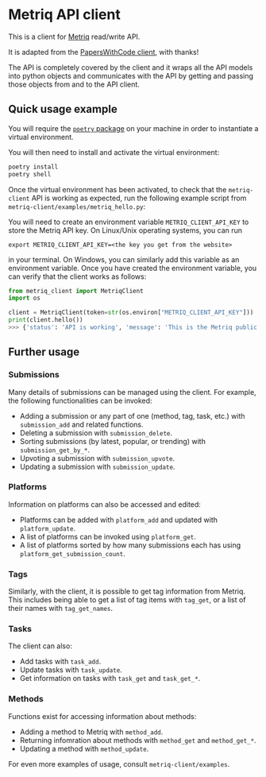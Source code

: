 # Metriq API client

This is a client for [Metriq](https://metriq.info) read/write API.

It is adapted from the [PapersWithCode client](https://github.com/paperswithcode/paperswithcode-client), with thanks!

The API is completely covered by the client and it wraps all the API models into python objects and communicates with
the API by getting and passing those objects from and to the API client.

## Quick usage example

You will require the [`poetry` package](https://python-poetry.org/) on your machine in order to instantiate a virtual
environment. 

You will then need to install and activate the virtual environment:

```bash
poetry install
poetry shell
```
Once the virtual environment has been activated, to check that the `metriq-client` API is working as expected, run the
following example script from `metriq-client/examples/metriq_hello.py`:

You will need to create an environment variable `METRIQ_CLIENT_API_KEY` to store the Metriq API key. On Linux/Unix
operating systems, you can run
```
export METRIQ_CLIENT_API_KEY=<the key you get from the website>
```
in your terminal. On Windows, you can similarly add this variable as an environment variable. Once you have created the
environment variable, you can verify that the client works as follows:

```python
from metriq_client import MetriqClient
import os

client = MetriqClient(token=str(os.environ["METRIQ_CLIENT_API_KEY"]))
print(client.hello())
>>> {'status': 'API is working', 'message': 'This is the Metriq public REST API.'}
```

## Further usage

### Submissions
Many details of submissions can be managed using the client. For example, the following functionalities can be invoked:
- Adding a submission or any part of one (method, tag, task, etc.) with `submission_add` and related functions.
- Deleting a submission with `submission_delete`.
- Sorting submissions (by latest, popular, or trending) with `submission_get_by_*`.
- Upvoting a submission with `submission_upvote`.
- Updating a submission with `submission_update`.

### Platforms
Information on platforms can also be accessed and edited: 
- Platforms can be added with `platform_add` and updated with `platform_update`.
- A list of platforms can be invoked using `platform_get`.
- A list of platforms sorted by how many submissions each has using `platform_get_submission_count`.

### Tags
Similarly, with the client, it is possible to get tag information from Metriq. This includes being able to get a list of
tag items with `tag_get`, or a list of their names with `tag_get_names`.

### Tasks
The client can also:
- Add tasks with `task_add`.
- Update tasks with `task_update`.
- Get information on tasks with `task_get` and `task_get_*`.

### Methods
Functions exist for accessing information about methods:
- Adding a method to Metriq with `method_add`.
- Returning infomration about methods with `method_get` and `method_get_*`.
- Updating a method with `method_update`.

For even more examples of usage, consult `metriq-client/examples`.

